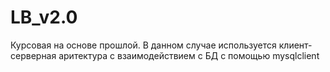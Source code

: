 # LB_v2.0

Курсовая на основе прошлой. В данном случае используется клиент-серверная аритектура с взаимодействием с БД с помощью mysqlclient
